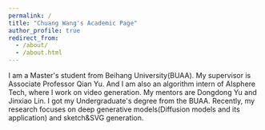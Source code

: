 ```yaml
---
permalink: /
title: "Chuang Wang's Academic Page"
author_profile: true
redirect_from: 
  - /about/
  - /about.html
---
```

I am a Master's student from Beihang University(BUAA). My supervisor is Associate Professor Qian Yu. And I am also an algorithm intern of AIsphere Tech, where I work on video generation. My mentors are Dongdong Yu and Jinxiao Lin. I got my Undergraduate's degree from the BUAA.
Recently, my research focuses on deep generative models(Diffusion models and its application) and sketch&SVG generation.
